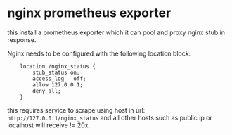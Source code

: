 # nginx prometheus exporter

this install a prometheus exporter which it can pool and proxy nginx stub in response.

Nginx needs to be configured with the following location block:

```
    location /nginx_status {
        stub_status on;   
        access_log   off;
        allow 127.0.0.1;
        deny all;
    }
```

this requires service to scrape using host in url: `http://127.0.0.1/nginx_status` and all other hosts such as public ip or localhost will receive != 20x.

